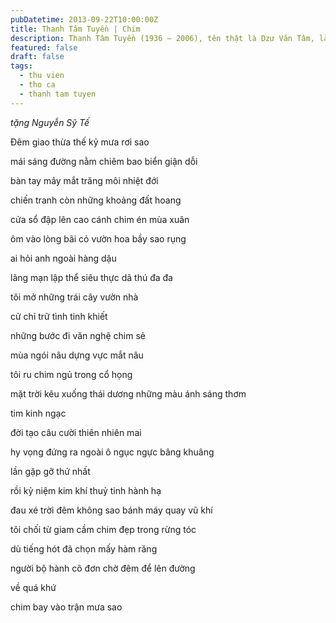 ```yaml
---
pubDatetime: 2013-09-22T10:00:00Z
title: Thanh Tâm Tuyền | Chim
description: Thanh Tâm Tuyền (1936 – 2006), tên thật là Dzư Văn Tâm, là một nhà thơ, nhà văn người Việt nổi tiếng, được biết đến với những cách tân thơ ca táo bạo.
featured: false
draft: false
tags:
  - thu vien
  - tho ca
  - thanh tam tuyen
---
```


_tặng Nguyễn Sỹ Tế_

Đêm giao thừa thế kỷ mưa rơi sao

mái sáng đường nằm chiêm bao biển giận dỗi

bàn tay mây mắt trăng môi nhiệt đới

chiến tranh còn những khoảng đất hoang

cửa sổ đập lên cao cánh chim én mùa xuân

ôm vào lòng bãi cỏ vườn hoa bầy sao rụng

ai hỏi anh ngoài hàng dậu

lãng mạn lập thể siêu thực dã thú đa đa

tôi mở những trái cây vườn nhà

cử chỉ trữ tình tinh khiết

những bước đi văn nghệ chim sẻ

mùa ngói nâu dựng vực mắt nâu

tôi ru chim ngủ trong cổ họng

mặt trời kêu xuống thái dương những màu ánh sáng thơm

tim kinh ngạc

đời tạo câu cười thiên nhiên mai

hy vọng đứng ra ngoài ô ngục ngực bâng khuâng

lần gặp gỡ thứ nhất

rồi kỷ niệm kim khí thuỷ tinh hành hạ

đau xé trời đêm không sao bánh máy quay vũ khí

tôi chối từ giam cầm chim đẹp trong rừng tóc

dù tiếng hót đã chọn mấy hàm răng

người bộ hành cô đơn chờ đêm để lên đường

về quá khứ

chim bay vào trận mưa sao

